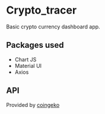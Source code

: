 # Crypto_tracer
  Basic crypto currency dashboard app.
 
 ## Packages used
  - Chart JS
  - Material UI
  - Axios
 
 ## API
  Provided by [coingeko](https://www.coingecko.com/en/api/documentation)
